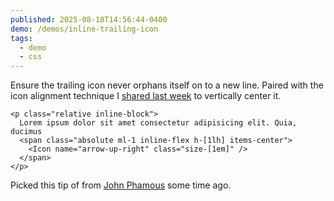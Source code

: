 ```yaml
---
published: 2025-08-18T14:56:44-0400
demo: /demos/inline-trailing-icon
tags:
  - demo
  - css
---
```


Ensure the trailing icon never orphans itself on to a new line. Paired with the icon alignment technique I [shared last week](/notes/2025-08-14-1) to vertically center it.

```tsx {3-5}
<p class="relative inline-block">
  Lorem ipsum dolor sit amet consectetur adipisicing elit. Quia, ducimus
  <span class="absolute ml-1 inline-flex h-[1lh] items-center">
    <Icon name="arrow-up-right" class="size-[1em]" />
  </span>
</p>
```

Picked this tip of from [John Phamous](https://x.com/JohnPhamous) some time ago.
